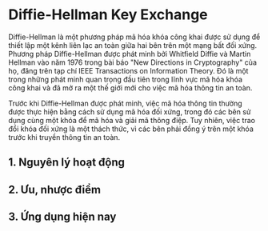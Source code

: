 # Diffie-Hellman Key Exchange

Diffie-Hellman là một phương pháp mã hóa khóa công khai được sử dụng để thiết lập một kênh liên lạc an toàn giữa hai bên trên một mạng bất đối xứng. Phương pháp Diffie-Hellman được phát minh bởi Whitfield Diffie và Martin Hellman vào năm 1976 trong bài báo "New Directions in Cryptography" của họ, đăng trên tạp chí IEEE Transactions on Information Theory. Đó là một trong những phát minh quan trọng đầu tiên trong lĩnh vực mã hóa khóa công khai và đã mở ra một thế giới mới cho việc mã hóa thông tin an toàn.

Trước khi Diffie-Hellman được phát minh, việc mã hóa thông tin thường được thực hiện bằng cách sử dụng mã hóa đối xứng, trong đó các bên sử dụng cùng một khóa để mã hóa và giải mã thông điệp. Tuy nhiên, việc trao đổi khóa đối xứng là một thách thức, vì các bên phải đồng ý trên một khóa trước khi truyền thông tin an toàn.

## 1. Nguyên lý hoạt động
## 2. Ưu, nhược điểm
## 3. Ứng dụng hiện nay
